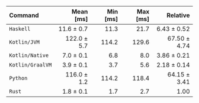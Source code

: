 | Command | Mean [ms] | Min [ms] | Max [ms] | Relative |
|:---|---:|---:|---:|---:|
| `Haskell` | 11.6 ± 0.7 | 11.3 | 21.7 | 6.43 ± 0.52 |
| `Kotlin/JVM` | 122.0 ± 5.7 | 114.2 | 129.6 | 67.50 ± 4.74 |
| `Kotlin/Native` | 7.0 ± 0.1 | 6.8 | 8.0 | 3.86 ± 0.21 |
| `Kotlin/GraalVM` | 3.9 ± 0.1 | 3.7 | 5.6 | 2.18 ± 0.14 |
| `Python` | 116.0 ± 1.2 | 114.2 | 118.4 | 64.15 ± 3.41 |
| `Rust` | 1.8 ± 0.1 | 1.7 | 2.7 | 1.00 |
